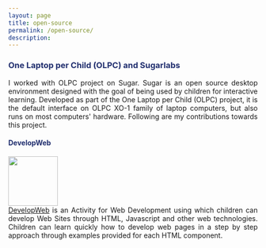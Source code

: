 ```yaml
---
layout: page
title: open-source
permalink: /open-source/
description:
---
```

<h3 style="color:#202E6E">One Laptop per Child (OLPC) and Sugarlabs</h3>
<p align="justify">
    I worked with OLPC project on Sugar. Sugar is an open source desktop environment designed with the goal of being used by children for interactive learning. Developed as part of the One Laptop per Child (OLPC) project, it is the default interface on OLPC XO-1 family of laptop computers, but also runs on most computers' hardware. Following are my contributions towards this project.
</p>
<h4 style="color:#202E6E">DevelopWeb</h4>
<p align="justify">
<img class="thumbnail" src="https://sites.google.com/site/kartikperisetla/miscellaneous/developWeb.png" width="100px" height="100px" border="0px"/><br/>
<a href="https://sites.google.com/site/developwebactivity" target="_blank">DevelopWeb</a> is an Activity for Web Development using which children can develop Web Sites through HTML, Javascript and other web technologies. Children can learn quickly how to develop web pages in a step by step approach through examples provided for each HTML component.
</p>